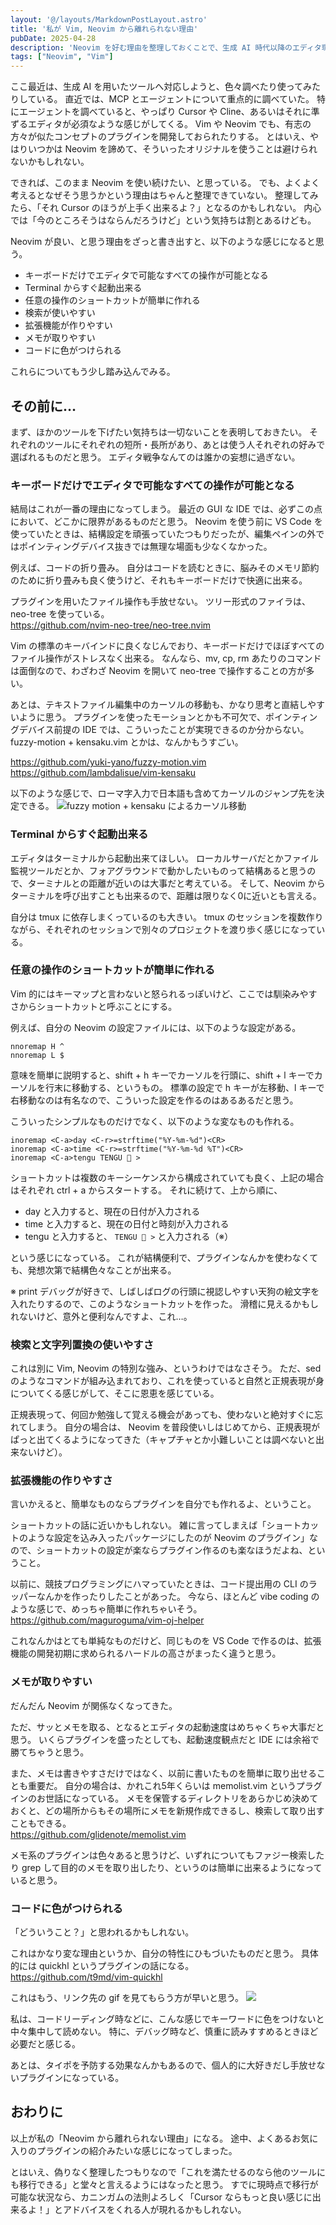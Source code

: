 ```yaml
---
layout: '@/layouts/MarkdownPostLayout.astro'
title: '私が Vim, Neovim から離れられない理由'
pubDate: 2025-04-28
description: 'Neovim を好む理由を整理しておくことで、生成 AI 時代以降のエディタ環境の趨勢に対応していきたい。'
tags: ["Neovim", "Vim"]
---
```

ここ最近は、生成 AI を用いたツールへ対応しようと、色々調べたり使ってみたりしている。
直近では、MCP とエージェントについて重点的に調べていた。
特にエージェントを調べていると、やっぱり Cursor や Cline、あるいはそれに準ずるエディタが必須なような感じがしてくる。
Vim や Neovim でも、有志の方々が似たコンセプトのプラグインを開発しておられたりする。
とはいえ、やはりいつかは Neovim を諦めて、そういったオリジナルを使うことは避けられないかもしれない。

できれば、このまま Neovim を使い続けたい、と思っている。
でも、よくよく考えるとなぜそう思うかという理由はちゃんと整理できていない。
整理してみたら、「それ Cursor のほうが上手く出来るよ？」となるのかもしれない。
内心では「今のところそうはならんだろうけど」という気持ちは割とあるけども。

Neovim が良い、と思う理由をざっと書き出すと、以下のような感じになると思う。

- キーボードだけでエディタで可能なすべての操作が可能となる
- Terminal からすぐ起動出来る
- 任意の操作のショートカットが簡単に作れる
- 検索が使いやすい
- 拡張機能が作りやすい
- メモが取りやすい
- コードに色がつけられる

これらについてもう少し踏み込んでみる。

## その前に…

まず、ほかのツールを下げたい気持ちは一切ないことを表明しておきたい。
それぞれのツールにそれぞれの短所・長所があり、あとは使う人それぞれの好みで選ばれるものだと思う。
エディタ戦争なんてのは誰かの妄想に過ぎない。

### キーボードだけでエディタで可能なすべての操作が可能となる

結局はこれが一番の理由になってしまう。
最近の GUI な IDE では、必ずこの点において、どこかに限界があるものだと思う。
Neovim を使う前に VS Code を使っていたときは、結構設定を頑張っていたつもりだったが、編集ペインの外ではポインティングデバイス抜きでは無理な場面も少なくなかった。

例えば、コードの折り畳み。
自分はコードを読むときに、脳みそのメモリ節約のために折り畳みも良く使うけど、それもキーボードだけで快適に出来る。

プラグインを用いたファイル操作も手放せない。
ツリー形式のファイラは、neo-tree を使っている。  
https://github.com/nvim-neo-tree/neo-tree.nvim

Vim の標準のキーバインドに良くなじんでおり、キーボードだけでほぼすべてのファイル操作がストレスなく出来る。
なんなら、mv, cp, rm あたりのコマンドは面倒なので、わざわざ Neovim を開いて neo-tree で操作することの方が多い。

あとは、テキストファイル編集中のカーソルの移動も、かなり思考と直結しやすいように思う。
プラグインを使ったモーションとかも不可欠で、ポインティングデバイス前提の IDE では、こういったことが実現できるのか分からない。
fuzzy-motion + kensaku.vim とかは、なんかもうすごい。

https://github.com/yuki-yano/fuzzy-motion.vim  
https://github.com/lambdalisue/vim-kensaku

以下のような感じで、ローマ字入力で日本語も含めてカーソルのジャンプ先を決定できる。
![fuzzy motion + kensaku によるカーソル移動](./fuzzy-motion-and-kensaku-loop.gif)

### Terminal からすぐ起動出来る

エディタはターミナルから起動出来てほしい。
ローカルサーバだとかファイル監視ツールだとか、フォアグラウンドで動かしたいものって結構あると思うので、ターミナルとの距離が近いのは大事だと考えている。
そして、Neovim からターミナルを呼び出すことも出来るので、距離は限りなく0に近いとも言える。

自分は tmux に依存しまくっているのも大きい。
tmux のセッションを複数作りながら、それぞれのセッションで別々のプロジェクトを渡り歩く感じになっている。

### 任意の操作のショートカットが簡単に作れる

Vim 的にはキーマップと言わないと怒られるっぽいけど、ここでは馴染みやすさからショートカットと呼ぶことにする。

例えば、自分の Neovim の設定ファイルには、以下のような設定がある。

```vim
nnoremap H ^
nnoremap L $
```

意味を簡単に説明すると、shift + h キーでカーソルを行頭に、shift + l キーでカーソルを行末に移動する、というもの。
標準の設定で h キーが左移動、l キーで右移動なのは有名なので、こういった設定を作るのはあるあるだと思う。

こういったシンプルなものだけでなく、以下のような変なものも作れる。

```vim
inoremap <C-a>day <C-r>=strftime("%Y-%m-%d")<CR>
inoremap <C-a>time <C-r>=strftime("%Y-%m-%d %T")<CR>
inoremap <C-a>tengu TENGU 👺 >
```

ショートカットは複数のキーシーケンスから構成されていても良く、上記の場合はそれぞれ ctrl + a からスタートする。
それに続けて、上から順に、

- day と入力すると、現在の日付が入力される
- time と入力すると、現在の日付と時刻が入力される
- tengu と入力すると、 `TENGU 👺 >` と入力される（※）

という感じになっている。
これが結構便利で、プラグインなんかを使わなくても、発想次第で結構色々なことが出来る。

※ print デバッグが好きで、しばしばログの行頭に視認しやすい天狗の絵文字を入れたりするので、このようなショートカットを作った。
滑稽に見えるかもしれないけど、意外と便利なんですよ、これ…。

### 検索と文字列置換の使いやすさ

これは別に Vim, Neovim の特別な強み、というわけではなさそう。
ただ、sed のようなコマンドが組み込まれており、これを使っていると自然と正規表現が身についてくる感じがして、そこに恩恵を感じている。

正規表現って、何回か勉強して覚える機会があっても、使わないと絶対すぐに忘れてしまう。
自分の場合は、 Neovim を普段使いしはじめてから、正規表現がぱっと出てくるようになってきた（キャプチャとか小難しいことは調べないと出来ないけど）。

### 拡張機能の作りやすさ

言いかえると、簡単なものならプラグインを自分でも作れるよ、ということ。

ショートカットの話に近いかもしれない。
雑に言ってしまえば「ショートカットのような設定を込み入ったパッケージにしたのが Neovim のプラグイン」なので、ショートカットの設定が楽ならプラグイン作るのも楽なほうだよね、ということ。

以前に、競技プログラミングにハマっていたときは、コード提出用の CLI のラッパーなんかを作ったりしたことがあった。
今なら、ほとんど vibe coding のような感じで、めっちゃ簡単に作れちゃいそう。
https://github.com/maguroguma/vim-oj-helper

これなんかはとても単純なものだけど、同じものを VS Code で作るのは、拡張機能の開発初期に求められるハードルの高さがまったく違うと思う。

### メモが取りやすい

だんだん Neovim が関係なくなってきた。

ただ、サッとメモを取る、となるとエディタの起動速度はめちゃくちゃ大事だと思う。
いくらプラグインを盛ったとしても、起動速度観点だと IDE には余裕で勝てちゃうと思う。

また、メモは書きやすさだけではなく、以前に書いたものを簡単に取り出せることも重要だ。
自分の場合は、かれこれ5年くらいは memolist.vim というプラグインのお世話になっている。
メモを保管するディレクトリをあらかじめ決めておくと、どの場所からもその場所にメモを新規作成できるし、検索して取り出すこともできる。  
https://github.com/glidenote/memolist.vim

メモ系のプラグインは色々あると思うけど、いずれについてもファジー検索したり grep して目的のメモを取り出したり、というのは簡単に出来るようになっていると思う。

### コードに色がつけられる

「どういうこと？」と思われるかもしれない。

これはかなり変な理由というか、自分の特性にひもづいたものだと思う。
具体的には quickhl というプラグインの話になる。  
https://github.com/t9md/vim-quickhl

これはもう、リンク先の gif を見てもらう方が早いと思う。
![](https://raw.githubusercontent.com/t9md/t9md/dc52eaf0f8cb0984697f42c50be09174117b2ddb/img/quickhl_anime.gif)

私は、コードリーディング時などに、こんな感じでキーワードに色をつけないと中々集中して読めない。
特に、デバッグ時など、慎重に読みすすめるときほど必要だと感じる。

あとは、タイポを予防する効果なんかもあるので、個人的に大好きだし手放せないプラグインになっている。

## おわりに

以上が私の「Neovim から離れられない理由」になる。
途中、よくあるお気に入りのプラグインの紹介みたいな感じになってしまった。

とはいえ、偽りなく整理したつもりなので「これを満たせるのなら他のツールにも移行できる」と堂々と言えるようにはなったと思う。
すでに現時点で移行が可能な状況なら、カニンガムの法則よろしく「Cursor ならもっと良い感じに出来るよ！」とアドバイスをくれる人が現れるかもしれない。
